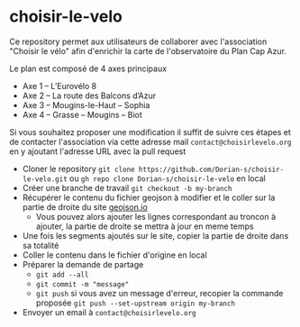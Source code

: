 # choisir-le-velo

Ce repository permet aux utilisateurs de collaborer avec l'association "Choisir le vélo" afin d'enrichir la carte de l'observatoire du Plan Cap Azur.

Le plan est composé de 4 axes principaux
* Axe 1 – L’Eurovélo 8
* Axe 2 – La route des Balcons d’Azur
* Axe 3 – Mougins-le-Haut – Sophia
* Axe 4 – Grasse – Mougins – Biot

Si vous souhaitez proposer une modification il suffit de suivre ces étapes et de contacter l'association via cette adresse mail `contact@choisirlevelo.org` en y ajoutant l'adresse URL avec la pull request

- Cloner le repository `git clone https://github.com/Dorian-s/choisir-le-velo.git` ou `gh repo clone Dorian-s/choisir-le-velo` en local
- Créer une branche de travail `git checkout -b my-branch`
- Récupérer le contenu du fichier geojson à modifier et le coller sur la partie de droite du site [geojson.io](https://geojson.io/#map=12/43.6168/7.0041)
  - Vous pouvez alors ajouter les lignes correspondant au troncon à ajouter, la partie de droite se mettra à jour en meme temps
- Une fois les segments ajoutés sur le site, copier la partie de droite dans sa totalité
- Coller le contenu dans le fichier d'origine en local
- Préparer la demande de partage
  - `git add --all`
  - `git commit -m "message"`
  - `git push` si vous avez un message d'erreur, recopier la commande proposée `git push --set-upstream origin my-branch` 
- Envoyer un email à `contact@choisirlevelo.org`

